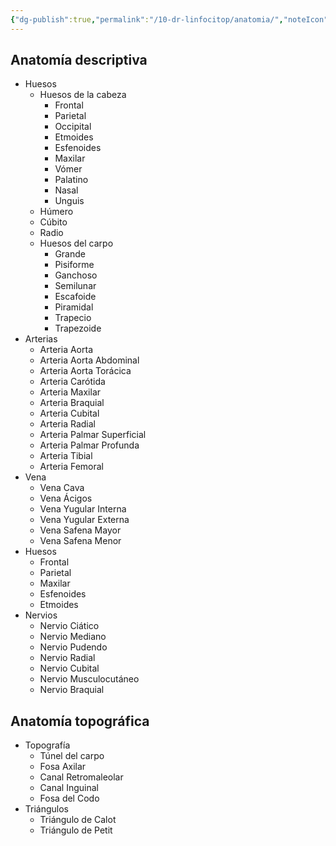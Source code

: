 ```yaml
---
{"dg-publish":true,"permalink":"/10-dr-linfocitop/anatomia/","noteIcon":""}
---
```


## Anatomía descriptiva
- Huesos
	- Huesos de la cabeza
		- Frontal
		- Parietal
		- Occipital
		- Etmoides
		- Esfenoides
		- Maxilar
		- Vómer
		- Palatino
		- Nasal
		- Unguis
	- Húmero
	- Cúbito
	- Radio
	- Huesos del carpo
		- Grande
		- Pisiforme
		- Ganchoso
		- Semilunar
		- Escafoide
		- Piramidal
		- Trapecio
		- Trapezoide
- Arterias
	- Arteria Aorta
	- Arteria Aorta Abdominal
	- Arteria Aorta Torácica
	- Arteria Carótida
	- Arteria Maxilar
	- Arteria Braquial
	- Arteria Cubital
	- Arteria Radial
	- Arteria Palmar Superficial
	- Arteria Palmar Profunda
	- Arteria Tibial
	- Arteria Femoral
- Vena
	- Vena Cava
	- Vena Ácigos
	- Vena Yugular Interna
	- Vena Yugular Externa
	- Vena Safena Mayor
	- Vena Safena Menor
- Huesos
	- Frontal
	- Parietal
	- Maxilar
	- Esfenoides
	- Etmoides
- Nervios
	- Nervio Ciático
	- Nervio Mediano
	- Nervio Pudendo
	- Nervio Radial
	- Nervio Cubital
	- Nervio Musculocutáneo
	- Nervio Braquial
## Anatomía topográfica
- Topografía
	- Túnel del carpo
	- Fosa Axilar
	- Canal Retromaleolar
	- Canal Inguinal
	- Fosa del Codo
- Triángulos 
	- Triángulo de Calot
	- Triángulo de Petit